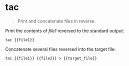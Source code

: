 tac
===

> Print and concatenate files in reverse.

Print the contents of *file1* reversed to the standard output:

    tac {{file1}}

Concatenate several files reversed into the target file:

    tac {{file1}} {{file2}} > {{target_file}}
